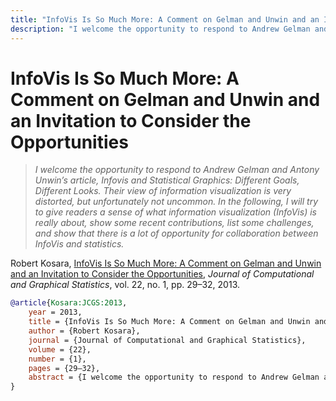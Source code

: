 ```yaml
---
title: "InfoVis Is So Much More: A Comment on Gelman and Unwin and an Invitation to Consider the Opportunities"
description: "I welcome the opportunity to respond to Andrew Gelman and Antony Unwin’s article, Infovis and Statistical Graphics: Different Goals, Different Looks. Their view of information visualization is very distorted, but unfortunately not uncommon. In the following, I will try to give readers a sense of what information visualization (InfoVis) is really about, show some recent contributions, list some challenges, and show that there is a lot of opportunity for collaboration between InfoVis and statistics."
---
```


# InfoVis Is So Much More: A Comment on Gelman and Unwin and an Invitation to Consider the Opportunities

> _I welcome the opportunity to respond to Andrew Gelman and Antony Unwin’s article, Infovis and Statistical Graphics: Different Goals, Different Looks. Their view of information visualization is very distorted, but unfortunately not uncommon. In the following, I will try to give readers a sense of what information visualization (InfoVis) is really about, show some recent contributions, list some challenges, and show that there is a lot of opportunity for collaboration between InfoVis and statistics._

Robert Kosara, <a href="https://media.eagereyes.org/papers/2013/Kosara-JCGS-2013.pdf" target="_blank">InfoVis Is So Much More: A Comment on Gelman and Unwin and an Invitation to Consider the Opportunities</a>, _Journal of Computational and Graphical Statistics_, vol. 22, no. 1, pp. 29–32, 2013.


```bibtex
@article{Kosara:JCGS:2013,
	year = 2013,
	title = {InfoVis Is So Much More: A Comment on Gelman and Unwin and an Invitation to Consider the Opportunities},
	author = {Robert Kosara},
	journal = {Journal of Computational and Graphical Statistics},
	volume = {22},
	number = {1},
	pages = {29–32},
	abstract = {I welcome the opportunity to respond to Andrew Gelman and Antony Unwin’s article, Infovis and Statistical Graphics: Different Goals, Different Looks. Their view of information visualization is very distorted, but unfortunately not uncommon. In the following, I will try to give readers a sense of what information visualization (InfoVis) is really about, show some recent contributions, list some challenges, and show that there is a lot of opportunity for collaboration between InfoVis and statistics.},
}
```

